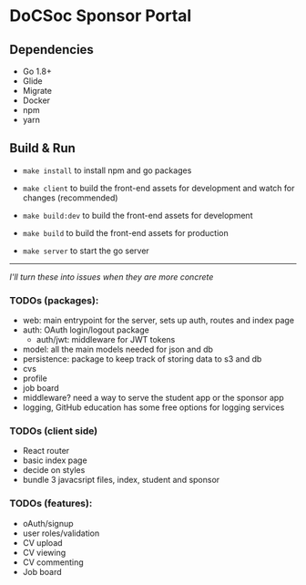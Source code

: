# DoCSoc Sponsor Portal

## Dependencies
 - Go 1.8+
 - Glide
 - Migrate
 - Docker
 - npm
 - yarn

## Build & Run
 - `make install` to install npm and go packages

 - `make client` to build the front-end assets for development and watch for changes (recommended)
 - `make build:dev` to build the front-end assets for development
 - `make build` to build the front-end assets for production

 - `make server` to start the go server

---

_I'll turn these into issues when they are more concrete_

### TODOs (packages):
 - web: main entrypoint for the server, sets up auth, routes and index page
 - auth: OAuth login/logout package
   - auth/jwt: middleware for JWT tokens
 - model: all the main models needed for json and db
 - persistence: package to keep track of storing data to s3 and db
 - cvs
 - profile
 - job board
 - middleware? need a way to serve the student app or the sponsor app
 - logging, GitHub education has some free options for logging services

### TODOs (client side)
 - React router
 - basic index page
 - decide on styles
 - bundle 3 javacsript files, index, student and sponsor

### TODOs (features):
 - oAuth/signup
 - user roles/validation
 - CV upload
 - CV viewing
 - CV commenting
 - Job board

